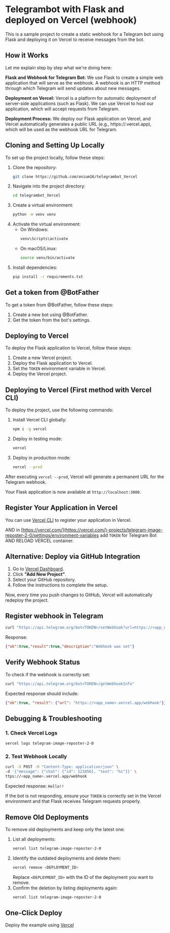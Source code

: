 # Telegrambot with Flask and deployed on Vercel (webhook)

This is a sample project to create a static webhook for a Telegram bot using Flask and deploying it on Vercel to receive messages from the bot.

## How it Works

Let me explain step by step what we're doing here:

**Flask and Webhook for Telegram Bot:** We use Flask to create a simple web application that will serve as the webhook. A webhook is an HTTP method through which Telegram will send updates about new messages.

**Deployment on Vercel:** Vercel is a platform for automatic deployment of server-side applications (such as Flask). We can use Vercel to host our application, which will accept requests from Telegram.

**Deployment Process:** We deploy our Flask application on Vercel, and Vercel automatically generates a public URL (e.g., https\://<project-name>.vercel.app), which will be used as the webhook URL for Telegram.

## Cloning and Setting Up Locally

To set up the project locally, follow these steps:

1. Clone the repository:
   ```bash
   git clone https://github.com/onium16/telegrambot_Vercel
   ```
2. Navigate into the project directory:
   ```bash
   cd telegrambot_Vercel
   ```
3. Create a virtual environment:
   ```bash
   python -m venv venv
   ```
4. Activate the virtual environment:
   - On Windows:
     ```bash
     venv\Scripts\activate
     ```
   - On macOS/Linux:
     ```bash
     source venv/bin/activate
     ```
5. Install dependencies:
   ```bash
   pip install -r requirements.txt
   ```

## Get a token from @BotFather

To get a token from @BotFather, follow these steps:

1. Create a new bot using @BotFather.
2. Get the token from the bot's settings.

## Deploying to Vercel

To deploy the Flask application to Vercel, follow these steps:

1. Create a new Vercel project.
2. Deploy the Flask application to Vercel.
3. Set the `TOKEN` environment variable in Vercel.
4. Deploy the Vercel project.


## Deploying to Vercel (First method with Vercel CLI)

To deploy the project, use the following commands:

1. Install Vercel CLI globally:
   ```bash
   npm i -g vercel
   ```
2. Deploy in testing mode:
   ```bash
   vercel
   ```
3. Deploy in production mode:
   ```bash
   vercel --prod
   ```

After executing `vercel --prod`, Vercel will generate a permanent URL for the Telegram webhook.

Your Flask application is now available at `http://localhost:3000`.

## Register Your Application in Vercel

You can use [Vercel CLI](https://vercel.com/cli) to register your application in Vercel.

AND in [https://vercel.com/](https://vercel.com/)-projects/telegram-image-reposter-2-0/settings/environment-variables add `TOKEN` for Telegram Bot AND RELOAD VERCEL container.


## Alternative: Deploy via GitHub Integration

1. Go to [Vercel Dashboard](https://vercel.com/dashboard).
2. Click **"Add New Project"**.
3. Select your GitHub repository.
4. Follow the instructions to complete the setup.

Now, every time you push changes to GitHub, Vercel will automatically redeploy the project.

## Register webhook in Telegram

```bash
curl "https://api.telegram.org/bot<TOKEN>/setWebhook?url=https://<app_name>.vercel.app/webhook"
```

Response:

```json
{"ok":true,"result":true,"description":"Webhook was set"}
```

## Verify Webhook Status

To check if the webhook is correctly set:

```bash
curl "https://api.telegram.org/bot<TOKEN>/getWebhookInfo"
```

Expected response should include:

```json
{"ok":true, "result": {"url": "https://<app_name>.vercel.app/webhook"}}
```


## Debugging & Troubleshooting

### 1. Check Vercel Logs

```bash
vercel logs telegram-image-reposter-2-0
```

### 2. Test Webhook Locally

```bash
curl -X POST -H "Content-Type: application/json" \
-d '{"message": {"chat": {"id": 123456}, "text": "hi"}}' \
ttps://<app_name>.vercel.app/webhook
```

Expected response: `Hello!!`

If the bot is not responding, ensure your `TOKEN` is correctly set in the Vercel environment and that Flask receives Telegram requests properly.

## Remove Old Deployments

To remove old deployments and keep only the latest one:

1. List all deployments:
   ```bash
   vercel list telegram-image-reposter-2-0
   ```
2. Identify the outdated deployments and delete them:
   ```bash
   vercel remove <DEPLOYMENT_ID>
   ```
   Replace `<DEPLOYMENT_ID>` with the ID of the deployment you want to remove.
3. Confirm the deletion by listing deployments again:
   ```bash
   vercel list telegram-image-reposter-2-0
   ```

## One-Click Deploy

Deploy the example using [Vercel](https://vercel.com)
